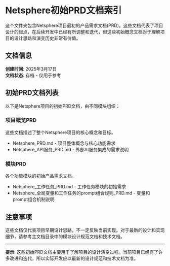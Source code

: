 # Netsphere初始PRD文档索引

这个文件夹包含Netsphere项目最初的产品需求文档(PRD)。这些文档代表了项目设计的起点，在后续开发中已经有所调整和迭代，但这些初始概念文档对于理解项目的设计思路和演变历史非常有价值。

## 文档信息

**创建时间**: 2025年3月17日  
**文档状态**: 存档 - 仅用于参考  

## 初始PRD文档列表

以下是Netsphere项目的初始PRD文档，由不同模块组织：

### 项目概览PRD

这些文档描述了整个Netsphere项目的核心概念和目标。

- Netsphere_PRD.md - 项目整体概念与核心功能需求
- Netsphere_API服务_PRD.md - 外部AI服务集成的需求说明

### 模块PRD

各个功能模块的初始产品需求文档。

- Netsphere_工作任务_PRD.md - 工作任务模块的初始需求
- Netsphere_全局变量和工作任务的prompt组合规则_PRD.md - 变量和prompt组合机制说明

## 注意事项

这些文档仅代表项目早期设计思路，不一定反映当前实现。对于最新的设计和实现细节，请参考主文档目录中的模块设计规范文档和技术文档。

---

**提示**: 这些初始PRD文档主要用于了解项目的设计演变过程。当前项目已经有了许多改进和迭代，所以实际开发应以最新的设计规范和技术文档为准。
